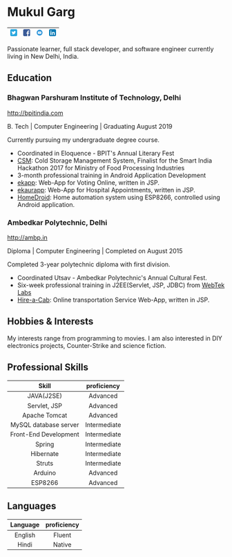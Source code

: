 # Mukul Garg

| [![@m4MukulGarg](static/twitter_003.png)](http://bit.ly/ttm4mg) |  [![fb.com/m4MukulGarg](static/facebook_003.png)](http://bit.ly/m4mgfb) |   [![Send an Email](static/email-16.png)](mailto:m4mukulgarg@live.com) | [![m4mukulgarg@live.com](static/linkedin_003.png)](http://bit.ly/m4mgLin) |
|---|---|---|---|


Passionate learner, full stack developer, and software engineer currently living in New Delhi, India. 

## Education
### Bhagwan Parshuram Institute of Technology, Delhi
http://bpitindia.com

B. Tech | Computer Engineering | Graduating August 2019

Currently pursuing my undergraduate degree course.
* Coordinated in Eloquence - BPIT's Annual Literary Fest
* [CSM](http://bit.ly/mg-csm): Cold Storage Management System, Finalist for the Smart India Hackathon 2017 for Ministry of Food Processing Industries
* 3-month professional training in Android Application Development 
* [ekapp](http://bit.ly/mg-ekapp): Web-App for Voting Online, written in JSP.
* [ekaurapp](http://bit.ly/mg-ekaurapp): Web-App for Hospital Appointments, written in JSP.
* [HomeDroid](http://bit.ly/mg-homedroid): Home automation system using ESP8266, controlled using Android application.

### Ambedkar Polytechnic, Delhi
http://ambp.in

Diploma | Computer Engineering | Completed on August 2015

Completed 3-year polytechnic diploma with first division.
+ Coordinated Utsav - Ambedkar Polytechnic's Annual Cultural Fest.
+ Six-week professional training in J2EE(Servlet, JSP, JDBC) from [WebTek Labs](www.webteklabs.com/)
+ [Hire-a-Cab](http://bit.ly/mg-hac): Online transportation Service Web-App, written in JSP. 

## Hobbies & Interests
My interests range from programming to movies. I am also interested in DIY electronics projects, Counter-Strike and science fiction.

## Professional Skills

|Skill                  | proficiency   |
|:---------------------:|:-------------:|
|JAVA(J2SE)             | Advanced      |
|Servlet, JSP           | Advanced      |
|Apache Tomcat          | Advanced      |
|MySQL database server  | Intermediate  |
|Front-End Development  | Intermediate  |
|Spring                 | Intermediate  |
|Hibernate              | Intermediate  |
|Struts                 | Intermediate  |
|Arduino                | Advanced      |
|ESP8266                | Advanced      |

## Languages

|Language | proficiency |
|:-------:|:-----------:|
|English  | Fluent      |
|Hindi    | Native      |
